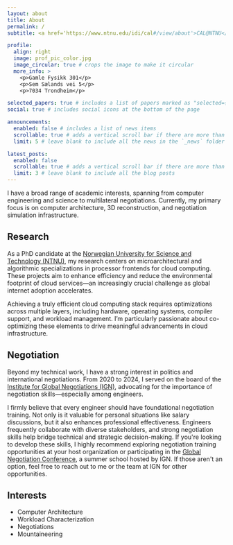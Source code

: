 ```yaml
---
layout: about
title: About
permalink: /
subtitle: <a href='https://www.ntnu.edu/idi/cal#/view/about'>CAL@NTNU</a>. Let's look forward, as we can only move into the future.

profile:
  align: right
  image: prof_pic_color.jpg
  image_circular: true # crops the image to make it circular
  more_info: >
    <p>Gamle Fysikk 301</p>
    <p>Sem Sælands vei 5</p>
    <p>7034 Trondheim</p>

selected_papers: true # includes a list of papers marked as "selected={true}"
social: true # includes social icons at the bottom of the page

announcements:
  enabled: false # includes a list of news items
  scrollable: true # adds a vertical scroll bar if there are more than 3 news items
  limit: 5 # leave blank to include all the news in the `_news` folder

latest_posts:
  enabled: false
  scrollable: true # adds a vertical scroll bar if there are more than 3 new posts items
  limit: 3 # leave blank to include all the blog posts
---
```




I have a broad range of academic interests, spanning from computer engineering and science to multilateral negotiations. Currently, my primary focus is on computer architecture, 3D reconstruction, and negotiation simulation infrastructure.

## Research

As a PhD candidate at the [Norwegian University for Science and Technology (NTNU)](https://www.ntnu.edu/), my research centers on microarchitectural and algorithmic specializations in processor frontends for cloud computing. These projects aim to enhance efficiency and reduce the environmental footprint of cloud services—an increasingly crucial challenge as global internet adoption accelerates.

Achieving a truly efficient cloud computing stack requires optimizations across multiple layers, including hardware, operating systems, compiler support, and workload management. I’m particularly passionate about co-optimizing these elements to drive meaningful advancements in cloud infrastructure.

## Negotiation

Beyond my technical work, I have a strong interest in politics and international negotiations. From 2020 to 2024, I served on the board of the [Institute for Global Negotiations (IGN)](https://www.global-negotiation.org/), advocating for the importance of negotiation skills—especially among engineers.

I firmly believe that every engineer should have foundational negotiation training. Not only is it valuable for personal situations like salary discussions, but it also enhances professional effectiveness. Engineers frequently collaborate with diverse stakeholders, and strong negotiation skills help bridge technical and strategic decision-making. If you're looking to develop these skills, I highly recommend exploring negotiation training opportunities at your host organization or participating in the [Global Negotiation Conference](https://www.global-negotiation.org/gnc), a summer school hosted by IGN. If those aren't an option, feel free to reach out to me or the team at IGN for other opportunities.
 
## Interests
  * Computer Architecture
  * Workload Characterization
  * Negotiations
  * Mountaineering
